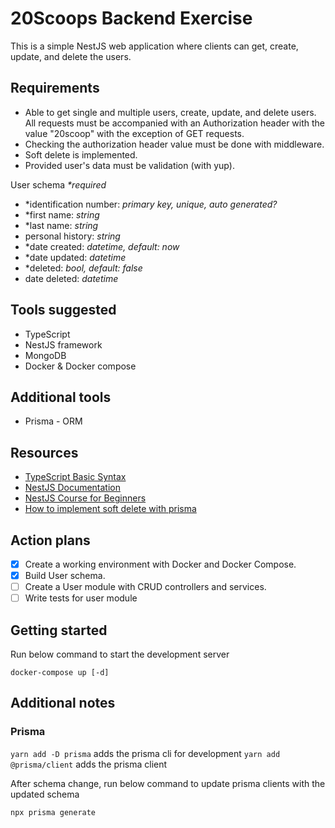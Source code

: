 # 20Scoops Backend Exercise

This is a simple NestJS web application where clients can get, create, update, and delete the users.

## Requirements

- Able to get single and multiple users, create, update, and delete users. All requests must be accompanied with an Authorization header with the value "20scoop" with the exception of GET requests.
- Checking the authorization header value must be done with middleware.
- Soft delete is implemented.
- Provided user's data must be validation (with yup).

User schema _\*required_

- \*identification number: _primary key, unique, auto generated?_
- \*first name: _string_
- \*last name: _string_
- personal history: _string_
- \*date created: _datetime, default: now_
- \*date updated: _datetime_
- \*deleted: _bool, default: false_
- date deleted: _datetime_

## Tools suggested

- TypeScript
- NestJS framework
- MongoDB
- Docker & Docker compose

## Additional tools

- Prisma - ORM

## Resources

- [TypeScript Basic Syntax](https://www.tutorialspoint.com/typescript/typescript_basic_syntax.htm)
- [NestJS Documentation](https://docs.nestjs.com/)
- [NestJS Course for Beginners](https://www.youtube.com/watch?v=GHTA143_b-s)
- [How to implement soft delete with prisma](https://www.prisma.io/docs/concepts/components/prisma-client/middleware/soft-delete-middleware)

## Action plans

- [x] Create a working environment with Docker and Docker Compose.
- [x] Build User schema.
- [ ] Create a User module with CRUD controllers and services.
- [ ] Write tests for user module

## Getting started

Run below command to start the development server

```shell
docker-compose up [-d]
```

## Additional notes

### Prisma

`yarn add -D prisma` adds the prisma cli for development
`yarn add @prisma/client` adds the prisma client

After schema change, run below command to update prisma clients with the updated schema

```shell
npx prisma generate
```
